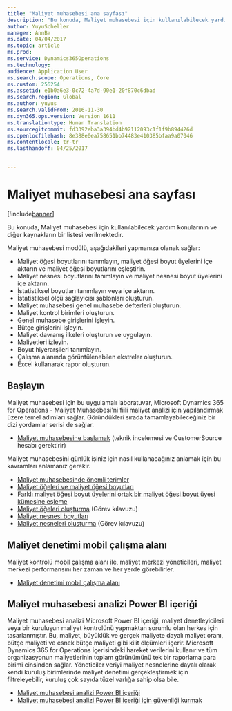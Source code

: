 ```yaml
---
title: "Maliyet muhasebesi ana sayfası"
description: "Bu konuda, Maliyet muhasebesi için kullanılabilecek yardım konularının ve diğer kaynakların bir listesi verilmektedir."
author: YuyuScheller
manager: AnnBe
ms.date: 04/04/2017
ms.topic: article
ms.prod: 
ms.service: Dynamics365Operations
ms.technology: 
audience: Application User
ms.search.scope: Operations, Core
ms.custom: 256254
ms.assetid: e1b0a6e3-0c72-4a7d-90e1-20f870c6dbad
ms.search.region: Global
ms.author: yuyus
ms.search.validFrom: 2016-11-30
ms.dyn365.ops.version: Version 1611
ms.translationtype: Human Translation
ms.sourcegitcommit: fd3392eba3a394bd4b92112093c1f1f9b894426d
ms.openlocfilehash: 8e388e0ea758651bb74483e410385bfaa9a07046
ms.contentlocale: tr-tr
ms.lasthandoff: 04/25/2017


---
```


# <a name="cost-accounting-home-page"></a>Maliyet muhasebesi ana sayfası

[!include[banner](../includes/banner.md)]


Bu konuda, Maliyet muhasebesi için kullanılabilecek yardım konularının ve diğer kaynakların bir listesi verilmektedir.

Maliyet muhasebesi modülü, aşağıdakileri yapmanıza olanak sağlar:

-   Maliyet öğesi boyutlarını tanımlayın, maliyet öğesi boyut üyelerini içe aktarın ve maliyet öğesi boyutlarını eşleştirin.
-   Maliyet nesnesi boyutlarını tanımlayın ve maliyet nesnesi boyut üyelerini içe aktarın.
-   İstatistiksel boyutları tanımlayın veya içe aktarın.
-   İstatistiksel ölçü sağlayıcısı şablonları oluşturun.
-   Maliyet muhasebesi genel muhasebe defterleri oluşturun.
-   Maliyet kontrol birimleri oluşturun.
-   Genel muhasebe girişlerini işleyin.
-   Bütçe girişlerini işleyin.
-   Maliyet davranış ilkeleri oluşturun ve uygulayın.
-   Maliyetleri izleyin.
-   Boyut hiyerarşileri tanımlayın.
-   Çalışma alanında görüntülenebilen ekstreler oluşturun.
-   Excel kullanarak rapor oluşturun.

## <a name="get-started"></a>Başlayın

Maliyet muhasebesi için bu uygulamalı laboratuvar, Microsoft Dynamics 365 for Operations - Maliyet Muhasebesi'ni fiili maliyet analizi için yapılandırmak üzere temel adımları sağlar. Göründükleri sırada tamamlayabileceğiniz bir dizi yordamlar serisi de sağlar.

-   [Maliyet muhasebesine başlamak](https://mbs.microsoft.com/customersource/northamerica/AX/learning/documentation/white-papers/msd365optgtstcostacc) (teknik incelemesi ve CustomerSource hesabı gerektirir)

Maliyet muhasebesini günlük işiniz için nasıl kullanacağınız anlamak için bu kavramları anlamanız gerekir.

-   [Maliyet muhasebesinde önemli terimler](terms-cost-accounting.md)
-   [Maliyet öğeleri ve maliyet öğesi boyutları](cost-elements.md)
-   [Farklı maliyet öğesi boyut üyelerini ortak bir maliyet öğesi boyut üyesi kümesine eşleme](map-cost-elements-dimension-members.md)
-   [Maliyet öğeleri oluşturma](http://ax.help.dynamics.com/en/wiki/create-cost-elements/) (Görev kılavuzu)
-   [Maliyet nesnesi boyutları](cost-objects.md)
-   [Maliyet nesneleri oluşturma](http://ax.help.dynamics.com/en/wiki/create-cost-objects/) (Görev kılavuzu)

## <a name="cost-control-mobile-workspace"></a>Maliyet denetimi mobil çalışma alanı
Maliyet kontrolü mobil çalışma alanı ile, maliyet merkezi yöneticileri, maliyet merkezi performansını her zaman ve her yerde görebilirler.

-   [Maliyet denetimi mobil çalışma alanı](cost-controlling-mobile-workspace.md)

## <a name="cost-accounting-analysis-power-bi-content"></a>Maliyet muhasebesi analizi Power BI içeriği
Maliyet muhasebesi analizi Microsoft Power BI içeriği, maliyet denetleyicileri veya bir kuruluşun maliyet kontrolünü yapmaktan sorumlu olan herkes için tasarlanmıştır. Bu, maliyet, büyüklük ve gerçek maliyete dayalı maliyet oranı, bütçe maliyeti ve esnek bütçe maliyeti gibi kilit ölçümleri içerir. Microsoft Dynamics 365 for Operations içerisindeki hareket verilerini kullanır ve tüm organizasyonun maliyetlerinin toplam görünümünü tek bir raporlama para birimi cinsinden sağlar. Yöneticiler veriyi maliyet nesnelerine dayalı olarak kendi kuruluş birimlerinde maliyet denetimi gerçekleştirmek için filtreleyebilir, kuruluş çok sayıda tüzel varlığa sahip olsa bile.

-   [Maliyet muhasebesi analizi Power BI içeriği](/dynamics365/operations/dev-itpro/analytics/cost-accounting-analysis-content-pack)
-   [Maliyet muhasebesi analizi Power BI içeriği için güvenliği kurmak](/dynamics365/operations/dev-itpro/analytics/setup-security-cost-accounting-content-pack)





